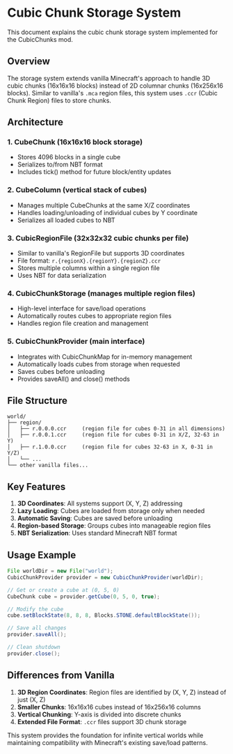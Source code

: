 # Cubic Chunk Storage System

This document explains the cubic chunk storage system implemented for the CubicChunks mod.

## Overview

The storage system extends vanilla Minecraft's approach to handle 3D cubic chunks (16x16x16 blocks) instead of 2D columnar chunks (16x256x16 blocks). Similar to vanilla's `.mca` region files, this system uses `.ccr` (Cubic Chunk Region) files to store chunks.

## Architecture

### 1. CubeChunk (16x16x16 block storage)
- Stores 4096 blocks in a single cube
- Serializes to/from NBT format
- Includes tick() method for future block/entity updates

### 2. CubeColumn (vertical stack of cubes)
- Manages multiple CubeChunks at the same X/Z coordinates
- Handles loading/unloading of individual cubes by Y coordinate
- Serializes all loaded cubes to NBT

### 3. CubicRegionFile (32x32x32 cubic chunks per file)
- Similar to vanilla's RegionFile but supports 3D coordinates
- File format: `r.{regionX}.{regionY}.{regionZ}.ccr`
- Stores multiple columns within a single region file
- Uses NBT for data serialization

### 4. CubicChunkStorage (manages multiple region files)
- High-level interface for save/load operations
- Automatically routes cubes to appropriate region files
- Handles region file creation and management

### 5. CubicChunkProvider (main interface)
- Integrates with CubicChunkMap for in-memory management
- Automatically loads cubes from storage when requested
- Saves cubes before unloading
- Provides saveAll() and close() methods

## File Structure

```
world/
├── region/
│   ├── r.0.0.0.ccr     (region file for cubes 0-31 in all dimensions)
│   ├── r.0.0.1.ccr     (region file for cubes 0-31 in X/Z, 32-63 in Y)
│   ├── r.1.0.0.ccr     (region file for cubes 32-63 in X, 0-31 in Y/Z)
│   └── ...
└── other vanilla files...
```

## Key Features

1. **3D Coordinates**: All systems support (X, Y, Z) addressing
2. **Lazy Loading**: Cubes are loaded from storage only when needed
3. **Automatic Saving**: Cubes are saved before unloading
4. **Region-based Storage**: Groups cubes into manageable region files
5. **NBT Serialization**: Uses standard Minecraft NBT format

## Usage Example

```java
File worldDir = new File("world");
CubicChunkProvider provider = new CubicChunkProvider(worldDir);

// Get or create a cube at (0, 5, 0)
CubeChunk cube = provider.getCube(0, 5, 0, true);

// Modify the cube
cube.setBlockState(8, 8, 8, Blocks.STONE.defaultBlockState());

// Save all changes
provider.saveAll();

// Clean shutdown
provider.close();
```

## Differences from Vanilla

1. **3D Region Coordinates**: Region files are identified by (X, Y, Z) instead of just (X, Z)
2. **Smaller Chunks**: 16x16x16 cubes instead of 16x256x16 columns
3. **Vertical Chunking**: Y-axis is divided into discrete chunks
4. **Extended File Format**: `.ccr` files support 3D chunk storage

This system provides the foundation for infinite vertical worlds while maintaining compatibility with Minecraft's existing save/load patterns. 